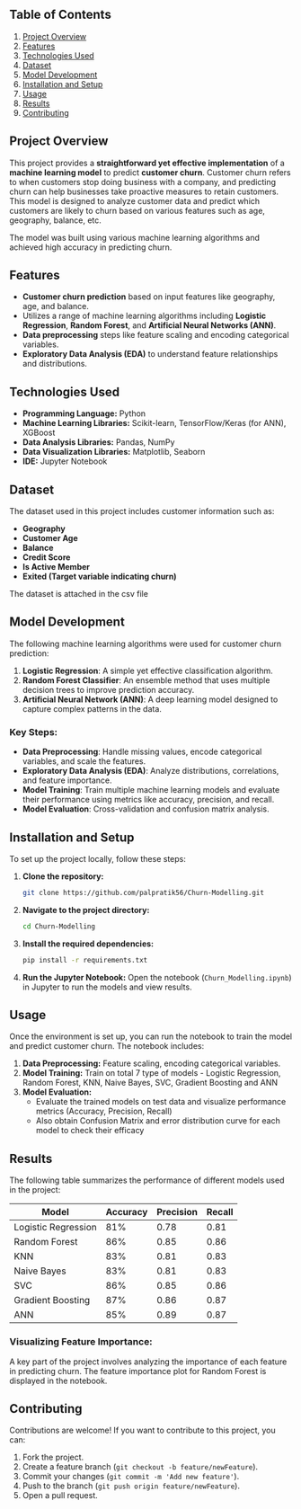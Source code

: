 ## Table of Contents
1. [Project Overview](#project-overview)
2. [Features](#features)
3. [Technologies Used](#technologies-used)
4. [Dataset](#dataset)
5. [Model Development](#model-development)
6. [Installation and Setup](#installation-and-setup)
7. [Usage](#usage)
8. [Results](#results)
9. [Contributing](#contributing)

## Project Overview

This project provides a **straightforward yet effective implementation** of a **machine learning model** to predict **customer churn**. Customer churn refers to when customers stop doing business with a company, and predicting churn can help businesses take proactive measures to retain customers. This model is designed to analyze customer data and predict which customers are likely to churn based on various features such as age, geography, balance, etc.

The model was built using various machine learning algorithms and achieved high accuracy in predicting churn.

## Features

- **Customer churn prediction** based on input features like geography, age, and balance.
- Utilizes a range of machine learning algorithms including **Logistic Regression**, **Random Forest**, and **Artificial Neural Networks (ANN)**.
- **Data preprocessing** steps like feature scaling and encoding categorical variables.
- **Exploratory Data Analysis (EDA)** to understand feature relationships and distributions.

## Technologies Used

- **Programming Language:** Python
- **Machine Learning Libraries:** Scikit-learn, TensorFlow/Keras (for ANN), XGBoost
- **Data Analysis Libraries:** Pandas, NumPy
- **Data Visualization Libraries:** Matplotlib, Seaborn
- **IDE:** Jupyter Notebook

## Dataset

The dataset used in this project includes customer information such as:

- **Geography**
- **Customer Age**
- **Balance**
- **Credit Score**
- **Is Active Member**
- **Exited (Target variable indicating churn)**

The dataset is attached in the csv file

## Model Development

The following machine learning algorithms were used for customer churn prediction:

1. **Logistic Regression**: A simple yet effective classification algorithm.
2. **Random Forest Classifier**: An ensemble method that uses multiple decision trees to improve prediction accuracy.
3. **Artificial Neural Network (ANN)**: A deep learning model designed to capture complex patterns in the data.

### Key Steps:
- **Data Preprocessing**: Handle missing values, encode categorical variables, and scale the features.
- **Exploratory Data Analysis (EDA)**: Analyze distributions, correlations, and feature importance.
- **Model Training**: Train multiple machine learning models and evaluate their performance using metrics like accuracy, precision, and recall.
- **Model Evaluation**: Cross-validation and confusion matrix analysis.

## Installation and Setup

To set up the project locally, follow these steps:

1. **Clone the repository:**
    ```bash
    git clone https://github.com/palpratik56/Churn-Modelling.git
    ```

2. **Navigate to the project directory:**
    ```bash
    cd Churn-Modelling
    ```

3. **Install the required dependencies:**
    ```bash
    pip install -r requirements.txt
    ```

4. **Run the Jupyter Notebook:**
    Open the notebook (`Churn_Modelling.ipynb`) in Jupyter to run the models and view results.

## Usage

Once the environment is set up, you can run the notebook to train the model and predict customer churn. The notebook includes:

1. **Data Preprocessing:** Feature scaling, encoding categorical variables.
2. **Model Training:** Train on total 7 type of models - Logistic Regression, Random Forest, KNN, Naive Bayes, SVC, Gradient Boosting and ANN
3. **Model Evaluation:**
   - Evaluate the trained models on test data and visualize performance metrics (Accuracy, Precision, Recall)
   - Also obtain Confusion Matrix and error distribution curve for each model to check their efficacy

## Results

The following table summarizes the performance of different models used in the project:

| Model                 | Accuracy | Precision | Recall |
|-----------------------|----------|-----------|--------|
| Logistic Regression    | 81%      | 0.78      | 0.81   |
| Random Forest          | 86%      | 0.85      | 0.86   |
| KNN                    | 83%      | 0.81      | 0.83   |
| Naive Bayes            | 83%      | 0.81      | 0.83   |
| SVC                    | 86%      | 0.85      | 0.86   |
| Gradient Boosting      | 87%      | 0.86      | 0.87   |
| ANN                    | 85%      | 0.89      | 0.87   |

### Visualizing Feature Importance:

A key part of the project involves analyzing the importance of each feature in predicting churn. The feature importance plot for Random Forest is displayed in the notebook.

## Contributing

Contributions are welcome! If you want to contribute to this project, you can:

1. Fork the project.
2. Create a feature branch (`git checkout -b feature/newFeature`).
3. Commit your changes (`git commit -m 'Add new feature'`).
4. Push to the branch (`git push origin feature/newFeature`).
5. Open a pull request.
